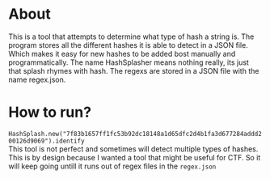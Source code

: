 # About

This is a tool that attempts to determine what type of hash a string is. The program stores all the different hashes it is able to detect in a JSON file. Which makes it 
easy for new hashes to be added bost manually and programmatically. The name HashSplasher means nothing really, its just that splash rhymes with hash.  The regexs are stored in a JSON file 
with the name regex.json.


# How to run?
```HashSplash.new("7f83b1657ff1fc53b92dc18148a1d65dfc2d4b1fa3d677284addd200126d9069").identify```<br>
This tool is not perfect and sometimes will detect multiple types of hashes. This is by design because I wanted a tool that might be useful for CTF. So it will keep going 
untill it runs out of regex files in the `regex.json`
